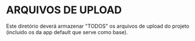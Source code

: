# ARQUIVOS DE UPLOAD #

Este diretório deverá armazenar "TODOS" os arquivos de upload do projeto (incluido os da app default que serve como base).
